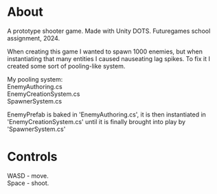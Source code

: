 # About
A prototype shooter game. Made with Unity DOTS. Futuregames school assignment, 2024. 

When creating this game I wanted to spawn 1000 enemies, but when instantiating
that many entities I caused nauseating lag spikes. To fix it I created some
sort of pooling-like system.

My pooling system:\
EnemyAuthoring.cs\
EnemyCreationSystem.cs\
SpawnerSystem.cs

EnemyPrefab is baked in 'EnemyAuthoring.cs', it is then instantiated in 'EnemyCreationSystem.cs' until it is finally brought into play by 'SpawnerSystem.cs'

# Controls
WASD - move.\
Space - shoot.
